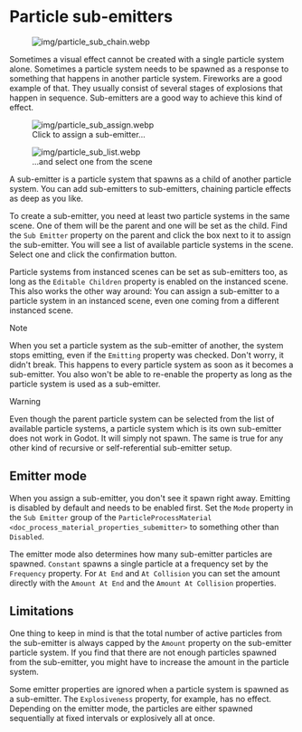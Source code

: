 # Particle sub-emitters

<figure>
<img src="img/particle_sub_chain.webp"
alt="img/particle_sub_chain.webp" />
</figure>

Sometimes a visual effect cannot be created with a single particle
system alone. Sometimes a particle system needs to be spawned as a
response to something that happens in another particle system. Fireworks
are a good example of that. They usually consist of several stages of
explosions that happen in sequence. Sub-emitters are a good way to
achieve this kind of effect.

<figure class="align-right">
<img src="img/particle_sub_assign.webp"
alt="img/particle_sub_assign.webp" />
<figcaption>Click to assign a sub-emitter...</figcaption>
</figure>

<figure class="align-right">
<img src="img/particle_sub_list.webp"
alt="img/particle_sub_list.webp" />
<figcaption>...and select one from the scene</figcaption>
</figure>

A sub-emitter is a particle system that spawns as a child of another
particle system. You can add sub-emitters to sub-emitters, chaining
particle effects as deep as you like.

To create a sub-emitter, you need at least two particle systems in the
same scene. One of them will be the parent and one will be set as the
child. Find the `Sub Emitter` property on the parent and click the box
next to it to assign the sub-emitter. You will see a list of available
particle systems in the scene. Select one and click the confirmation
button.

Particle systems from instanced scenes can be set as sub-emitters too,
as long as the `Editable Children` property is enabled on the instanced
scene. This also works the other way around: You can assign a
sub-emitter to a particle system in an instanced scene, even one coming
from a different instanced scene.

Note

When you set a particle system as the sub-emitter of another, the system
stops emitting, even if the `Emitting` property was checked. Don't
worry, it didn't break. This happens to every particle system as soon as
it becomes a sub-emitter. You also won't be able to re-enable the
property as long as the particle system is used as a sub-emitter.

Warning

Even though the parent particle system can be selected from the list of
available particle systems, a particle system which is its own
sub-emitter does not work in Godot. It will simply not spawn. The same
is true for any other kind of recursive or self-referential sub-emitter
setup.

## Emitter mode

When you assign a sub-emitter, you don't see it spawn right away.
Emitting is disabled by default and needs to be enabled first. Set the
`Mode` property in the `Sub Emitter` group of the
`ParticleProcessMaterial <doc_process_material_properties_subemitter>`
to something other than `Disabled`.

The emitter mode also determines how many sub-emitter particles are
spawned. `Constant` spawns a single particle at a frequency set by the
`Frequency` property. For `At End` and `At Collision` you can set the
amount directly with the `Amount At End` and the `Amount At Collision`
properties.

## Limitations

One thing to keep in mind is that the total number of active particles
from the sub-emitter is always capped by the `Amount` property on the
sub-emitter particle system. If you find that there are not enough
particles spawned from the sub-emitter, you might have to increase the
amount in the particle system.

Some emitter properties are ignored when a particle system is spawned as
a sub-emitter. The `Explosiveness` property, for example, has no effect.
Depending on the emitter mode, the particles are either spawned
sequentially at fixed intervals or explosively all at once.
